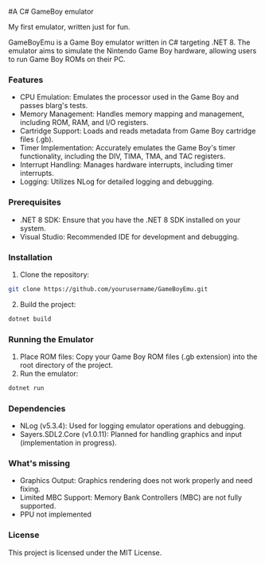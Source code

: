 #A C# GameBoy emulator

My first emulator, written just for fun.

GameBoyEmu is a Game Boy emulator written in C# targeting .NET 8. The emulator aims to simulate the Nintendo Game Boy hardware, allowing users to run Game Boy ROMs on their PC.
### Features
- CPU Emulation: Emulates the processor used in the Game Boy and passes blarg's tests.
- Memory Management: Handles memory mapping and management, including ROM, RAM, and I/O registers.
- Cartridge Support: Loads and reads metadata from Game Boy cartridge files (.gb).
- Timer Implementation: Accurately emulates the Game Boy's timer functionality, including the DIV, TIMA, TMA, and TAC registers.
- Interrupt Handling: Manages hardware interrupts, including timer interrupts.
- Logging: Utilizes NLog for detailed logging and debugging.

### Prerequisites
-	.NET 8 SDK: Ensure that you have the .NET 8 SDK installed on your system.
-	Visual Studio: Recommended IDE for development and debugging.

### Installation
1.	Clone the repository:

```bash
git clone https://github.com/yourusername/GameBoyEmu.git
```

2.	Build the project:
```bash
dotnet build
```
### Running the Emulator
1.	Place ROM files:
Copy your Game Boy ROM files (.gb extension) into the root directory of the project.
2.	Run the emulator:
```bash
dotnet run
```
### Dependencies
-	NLog (v5.3.4): Used for logging emulator operations and debugging.
-	Sayers.SDL2.Core (v1.0.11): Planned for handling graphics and input (implementation in progress).

### What's missing
- Graphics Output: Graphics rendering does not work properly and need fixing.
- Limited MBC Support: Memory Bank Controllers (MBC) are not fully supported.
- PPU not implemented

### License
This project is licensed under the MIT License.
